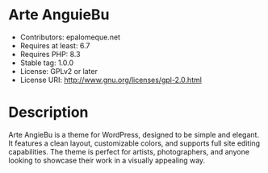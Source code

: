 # Arte AnguieBu
- Contributors: epalomeque.net
- Requires at least: 6.7
- Requires PHP: 8.3
- Stable tag: 1.0.0
- License: GPLv2 or later
- License URI: http://www.gnu.org/licenses/gpl-2.0.html

# Description
Arte AngieBu is a theme for WordPress, designed to be simple and elegant. It features a clean layout, customizable colors, and supports full site editing capabilities. The theme is perfect for artists, photographers, and anyone looking to showcase their work in a visually appealing way.
